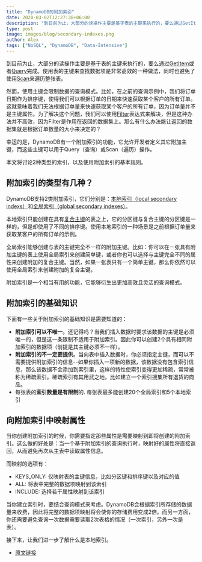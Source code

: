 ```yaml
---
title: "DynamoDB的附加索引"
date: 2020-03-02T12:27:38+06:00
description: "到目前为止，大部分的读操作主要是基于表的主键来执行的，要么通过GetItem或者Query完成。使用表的主键来查找数据项是非常高效的一种做法，同时也避免了使用Scan来遍历整张表。"
type: post
image: images/blog/secondary-indexes.png
author: Alex
tags: ["NoSQL", "DynamoDB", "Data-Intensive"]
---
```


到目前为止，大部分的读操作主要是基于表的主键来执行的，要么通过[GetItem](https://2cloudlab.com/nosql/inserting-retrieving-items/)或者[Query](https://2cloudlab.com/nosql/querying/)完成。使用表的主键来查找数据项是非常高效的一种做法，同时也避免了使用[Scan](https://2cloudlab.com/nosql/scans/)来遍历整张表。

然而，使用主键会限制数据的查询模式。比如，在之前的查询示例中，我们将订单日期作为排序键，使得我们可以根据订单的日期来快速获取某个客户的所有订单。这就意味着我们无法根据订单量来快速获取某个客户的所有订单，因为订单量并不是主键属性。为了解决这个问题，我们可以使用[Filter](https://2cloudlab.com/nosql/filtering/)表达式来解决，但是这种办法并不高效，因为Filter是作用在返回的数据集上。那么有什么办法能让返回的数据集就是根据订单数量的大小来决定的？

幸运的是，DynamoDB有一个附加索引的功能，它允许开发者定义其它附加主键，而这些主键可以用于Query（查询）或Scan（遍历）操作。

本文将讨论2种类型的索引，以及使用附加索引的基本规则。

## 附加索引的类型有几种？

DynamoDB支持2类附加索引，它们分别是：[本地索引（local secondary indexs）](https://2cloudlab.com/nosql/local-secondary-indexes/)和[全局索引（global secondary indexes）](https://2cloudlab.com/nosql/global-secondary-indexes/)。

本地索引只能创建在具有[复合主键](https://2cloudlab.com/nosql/key-concepts/)的表之上，它的分区键与复合主键的分区键是一样的，但是却使用了不同的排序键。使用本地索引的一种场景是之前根据订单量来获取某客户的所有订单的示例。

全局索引能够创建与表的主键完全不一样的附加主键。比如：你可以在一张具有附加主键的表上使用全局索引来创建简单键，或者你也可以选择与主键完全不同的属性来创建附加的复合主键。当然，如果一张表只有一个简单主键，那么你依然可以使用全局索引来创建附加的复合主键。

附加索引是一个相当有用的功能，它能够衍生出更加高效且灵活的查询模式。

## 附加索引的基础知识

下面有一些关于附加索引的基础知识是需要知道的：

* **附加索引可以不唯一**。还记得吗？当我们插入数据时要求该数据的主键是必须唯一的，但是这一条限制不适用于附加索引。因此你可以创建2个具有相同附加索引的数据项（前提是其主键必须不一样）。
* **附加索引的不一定要提供**。当向表中插入数据时，你必须指定主键，而可以不需要提供附加索引的信息--如果你插入一项新的数据，该数据没有包含索引信息，那么该数据不会添加到索引里，这样的特性使索引变得更加稀疏，常常被称为稀疏索引。稀疏索引有其用武之地，比如建立一个索引搜集所有退货的商品。
* 每张表的**索引数量是有限制**的. 每张表最多能创建20个全局索引和5个本地索引

## 向附加索引中映射属性

当你创建附加索引的时候，你需要指定那些属性是需要映射到即将创建的附加索引。这么做的好处是：当一个基于附加索引的查询执行时，映射好的属性将直接返回，从而避免再次从主表中读取属性信息。

而映射的选项有：

* KEYS_ONLY: 仅映射表的主键信息，比如分区键和排序键以及对应的值
* ALL: 将表中完整的数据项映射到该索引
* INCLUDE: 选择若干属性映射到该索引

当你建立索引时，要结合查询模式来考虑。DynamoDB会根据索引所存储的数据量来收费，因此将完整的数据项映射将会使你的存储费用变成2倍。而另一方面，你还需要避免查询一次数据需要读取2次表格的情况（一次索引，另外一次是表）。

接下来，让我们进一步了解什么是本地索引。

* [原文链接](https://www.dynamodbguide.com/secondary-indexes)